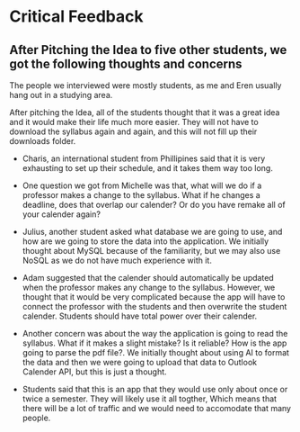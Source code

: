 # **Critical Feedback**

## **After Pitching the Idea to five other students, we got the following thoughts and concerns**

The people we interviewed were mostly students, as me and Eren usually hang out in a studying area.

After pitching the Idea, all of the students thought that it was a great idea and it would make their life much more easier. They will not have to download the syllabus again and again, and this will not fill up their downloads folder.

- Charis, an international student from Phillipines said that it is very exhausting to set up their schedule, and it takes them way too long.

- One question we got from Michelle was that, what will we do if a professor makes a change to the syllabus. What if he changes a deadline, does that overlap our calender? Or do you have remake all of your calender again?

- Julius, another student asked what database we are going to use, and how are we going to store the data into the application. We initially thought about MySQL because of the familiarity, but we may also use NoSQL as we do not have much experience with it.

- Adam suggested that the calender should automatically be updated when the professor makes any change to the syllabus. However, we thought that it would be very complicated because the app will have to connect the professor with the students and then overwrite the student calender. Students should have total power over their calender.

- Another concern was about the way the application is going to read the syllabus. What if it makes a slight mistake? Is it reliable? How is the app going to parse the pdf file?. We initially thought about using AI to format the data and then we were going to upload that data to Outlook Calender API, but this is just a thought.

- Students said that this is an app that they would use only about once or twice a semester. They will likely use it all togther, Which means that there will be a lot of traffic and we would need to accomodate that many people.

